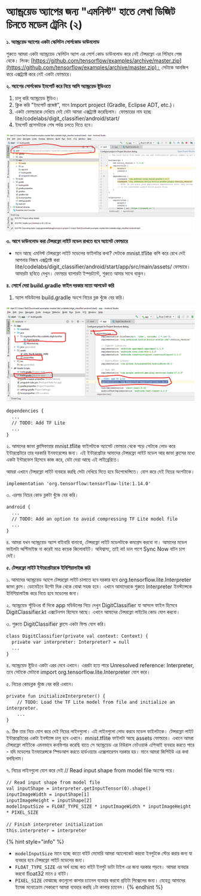 # অ্যান্ড্রয়েড অ্যাপের জন্য "এমনিস্ট" হাতে লেখা ডিজিট চিনতে মডেল ট্রেনিং \(২\)

**১. অ্যান্ড্রয়েড অ্যাপের একটা স্কেলিটন সোর্সকোড ডাউনলোড** 

শুরুতে আমরা একটা অ্যান্ড্রয়েড স্কেলিটন অ্যাপ এর সোর্স কোড ডাউনলোড করে নেই টেন্সরফ্লো এর গিটহাব পেজ থেকে। লিংক: [https://github.com/tensorflow/examples/archive/master.zip](https://github.com/tensorflow/examples/archive/master.zip)।  সেটাকে আনজিপ করে এক্সট্র্যাক্ট করে নেই একটা ফোল্ডারে। 

**২. অ্যাপের সোর্সকোড ইমপোর্ট করে নিয়ে আসি অ্যান্ড্রয়েড ষ্টুডিওতে**

1. চালু করি অ্যান্ড্রয়েড ষ্টুডিও। 
2. ক্লিক করি "ইমপোর্ট প্রজেক্ট", মানে Import project \(Gradle, Eclipse ADT, etc.\)।
3. একটা ফোল্ডারকে দেখিয়ে দেই যেটা আমরা এক্সট্র্যাক্ট করেছিলাম। ফোল্ডারের নাম হচ্ছে lite/codelabs/digit\_classifier/android/start/
4. ইমপোর্ট প্রসেসটাকে শেষ পর্যন্ত চলতে দিতে হবে। 

![&#x9AA;&#x9C1;&#x9B0;&#x9CB; &#x9AB;&#x9CB;&#x9B2;&#x9CD;&#x9A1;&#x9BE;&#x9B0; &#x9A6;&#x9C7;&#x996;&#x9BF;&#x9DF;&#x9C7; &#x9A6;&#x9BF;&#x9A8; &#x98F;&#x996;&#x9BE;&#x9A8;&#x9C7; ](../.gitbook/assets/gra21.png)

**৩. আগে ডাউনলোড করা টেন্সরফ্লো লাইট মডেল রাখতে হবে অ্যাসেট ফোল্ডারে** 

* মনে আছে এমনিস্ট টেন্সরফ্লো লাইট মডেলের ফাইলটার কথা? সেটাকে mnist.tflite কপি করে রেখে দেই আপনার নিজস্ব এক্সট্র্যাক্ট করা lite/codelabs/digit\_classifier/android/start/app/src/main/assets/ ফোল্ডারে। আমারটা ছবিতে দেখুন। ফোল্ডার ব্যাপারটা ইম্পরট্যান্ট, শুরুতে আমার সাথে থাকুন। 

**৪. সোর্সে দেয়া  build.gradle ফাইল দরকার মতো আপডেট করি** 

1. অ্যাপ মডিউলের build.gradle অংশে নিচের ব্লক খুঁজে বের করি। 

![](../.gitbook/assets/studio12.png)

```text
dependencies {
  ...
  // TODO: Add TF Lite
  ...
}
```

২.  আমাদের জাভা ক্লাসিফায়ার mnist.tflite ফাইলটাকে অ্যাসেট ফোল্ডার থেকে পড়ে সেটাকে লোড করে ইন্টারপ্রেটারে তার দরকারি ইনফারেন্সের জন্য। এই ইন্টারপ্রেটার আমাদের টেন্সরফ্লো লাইট মডেল আর জাভা ক্লাসের মধ্যে একটা ইন্টারফেস হিসেবে কাজ করে, যেটা দেয়া আছে এই লাইব্রেরিতে। 

আমরা এখানে টেন্সরফ্লো লাইট ব্যবহার করছি সেটা দেখিয়ে দিতে হবে ডিপেন্ডেন্সিতে। যোগ করে দেই নিচের অংশটাকে।  

```text
implementation 'org.tensorflow:tensorflow-lite:1.14.0'
```

৩. এরপর নিচের কোড ব্লকটা খুঁজে বের করি। 

```text
android {
  ...
  // TODO: Add an option to avoid compressing TF Lite model file
  ...
}
```

৪. আমরা যখন অ্যান্ড্রয়েড অ্যাপ বাইনারি বানাবো, টেন্সরফ্লো লাইট মডেলটাকে কমপ্রেস করবো না। আমাদের মডেল ফাইলটা অপ্টিমাইজ না করেই মাত্র কয়েক কিলোবাইট। অবিশ্বাস্য, তাই না! ডান পাশে Sync Now বাটন চাপ দেই। 

**৫. টেন্সরফ্লো লাইট ইন্টারপ্রেটারকে ইনিশিয়ালাইজ করি**

১. আমাদের অ্যান্ড্রয়েড অ্যাপে টেন্সরফ্লো লাইট চালাতে হবে দরকার হবে org.tensorflow.lite.Interpreter জাভা ক্লাস। ডোমেইনে উল্টো দিক থেকে বোঝা সহজ হবে। এখানে আমাদেরকে শুরুতে Interpreter ইনস্ট্যান্সকে ইনিশিয়ালাইজ করে নিতে হবে মডেলের জন্য। 

২. অ্যান্ড্রয়েড স্টুডিওর বাঁ দিকে app মডিউলের নিচে দেখুন DigitClassifier যা আসলে ফাইল হিসেবে DigitClassifier.kt এক্সটেনশন হিসেবে আছে। এখানে আমাদের টেন্সরফ্লো লাইটের কোড যোগ করবো। 

৩. শুরুতে DigitClassifier ক্লাসে একটা ফিল্ড যোগ করি। 

```text
class DigitClassifier(private val context: Context) {
  private var interpreter: Interpreter? = null
  ...
}
```

৪. অ্যান্ড্রয়েড ষ্টুডিও একটা এরর দেবে এখানে। এররটা  হতে পারে Unresolved reference: Interpreter, তবে সেটাকে মেটাবো import org.tensorflow.lite.Interpreter যোগ করে। 

৫. নিচের কোডব্লক খুঁজে বের করি এখানে। 

```text
private fun initializeInterpreter() {
    // TODO: Load the TF Lite model from file and initialize an interpreter.
    ...
}
```

৬. ঠিক তার নিচে যোগ করে দেই নিচের লাইনগুলো। এই লাইনগুলো লোড করবে মডেল ফাইলটাকে। টেন্সরফ্লো লাইট ইন্টারপ্রেটারের একটা ইনস্ট্যান্স চালু হবে এখানে। mnist.tflite ফাইলটা আছে assets ফোল্ডারে। এখানে আমরা টেন্সরফ্লো লাইটকে এমনভাবে কনফিগার করেছি যাতে সে অ্যান্ড্রয়েড এর নিউরাল নেটওয়ার্ক এপিআই ব্যবহার করতে পারে - যদি মডেলের ইনফারেন্সকে স্পিডআপ করতে হার্ডওয়্যার এক্সেলারেশন দরকার হয়। মানে আমরা জিপিইউ এর কথা বলছিলাম। 

৭. নিচের লাইনগুলো যোগ করে দেই // Read input shape from model file অংশের পরে। 

```text
// Read input shape from model file
val inputShape = interpreter.getInputTensor(0).shape()
inputImageWidth = inputShape[1]
inputImageHeight = inputShape[2]
modelInputSize = FLOAT_TYPE_SIZE * inputImageWidth * inputImageHeight * PIXEL_SIZE

// Finish interpreter initialization
this.interpreter = interpreter
```

{% hint style="info" %}
* `modelInputSize` মানে হচ্ছে কতো বাইট মেমোরি আমরা অ্যালোকেট করবো ইনপুটকে স্টোর করার জন্য যা ব্যবহার হবে টেন্সরফ্লো লাইট মডেলের জন্য।  
* `FLOAT_TYPE_SIZE` এর অর্থ হচ্ছে কত বাইট ইনপুট ডাটা টাইপ এর জন্য দরকার পড়বে। আমরা ব্যবহার করবো float32 মানে ৪ বাইট। 
* `PIXEL_SIZE` বোঝাচ্ছে কতগুলো কালার চ্যানেল ব্যবহার করবো প্রতিটা পিক্সেলের জন্য। যেহেতু আমাদের ইমেজ মনোক্রোম সেকারণে আমরা ব্যবহার করছি ১টা কালার চ্যানেল। 
{% endhint %}

